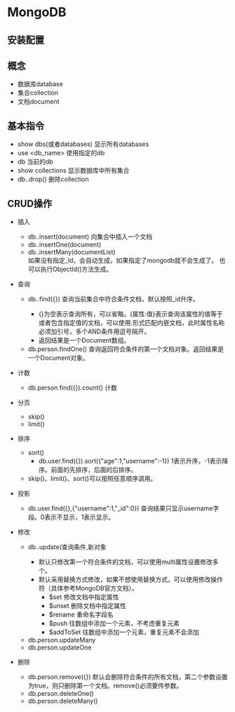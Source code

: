 # MongoDB

## 安装配置

## 概念

- 数据库database
- 集合collection
- 文档document

## 基本指令

- show dbs(或者databases)
  显示所有databases
- use <db_name>
  使用指定的db
- db
  当前的db
- show collections
  显示数据库中所有集合
- db.<collection>.drop()
  删除collection

## CRUD操作

- 插入
  
  - db.<collection>.insert(document)    向集合中插入一个文档
  - db.<collection>.insertOne(document)
  - db.<collection>.insertMany(documentList)  
    如果没有指定_Id，会自动生成，如果指定了mongodb就不会生成了。
    也可以执行ObjectId()方法生成。

- 查询
  
  - db.<collection>.find({})  查询当前集合中符合条件文档，默认按照_id升序。
    - {}为空表示查询所有，可以省略。{属性:值}表示查询该属性的值等于或者包含指定值的文档，可以使用.形式匹配内嵌文档，此时属性名称必须加引号，多个AND条件用逗号隔开。
    - 返回结果是一个Document数组。
  - db.person.findOne() 查询返回符合条件的第一个文档对象。返回结果是一个Document对象。

- 计数  
  
  - db.person.find({}).count()  计数

- 分页
  
  - skip()
  - limit()

- 排序
  
  - sort()
    - db.user.find({}).sort({"age":1,"username":-1}) 
      1表示升序，-1表示降序。前面的先排序，后面的后排序。 
  - skip()、limit()、sort()可以按照任意顺序调用。

- 投影
  
  - db.user.find({},{"username":1,"_id":0}) 查询结果只显示username字段。0表示不显示，1表示显示。

- 修改
  
  - db.<collection>.update(查询条件,新对象
    - 默认只修改第一个符合条件的文档，可以使用multi属性设置修改多个。
    - 默认采用替换方式修改，如果不想使用替换方式，可以使用修改操作符（具体参考MongoDB官方文档）。
      - $set    修改文档中指定属性
      - $unset  删除文档中指定属性
      - $rename 重命名字段名
      - $push   往数组中添加一个元素，不考虑重复元素
      - $addToSet   往数组中添加一个元素，重复元素不会添加
  - db.person.updateMany
  - db.person.updateOne

- 删除
  
  - db.person.remove({})  默认会删除符合条件的所有文档，第二个参数设置为true，则只删除第一个文档。remove()必须要传参数。
  - db.person.deleteOne()
  - db.person.deleteMany()
